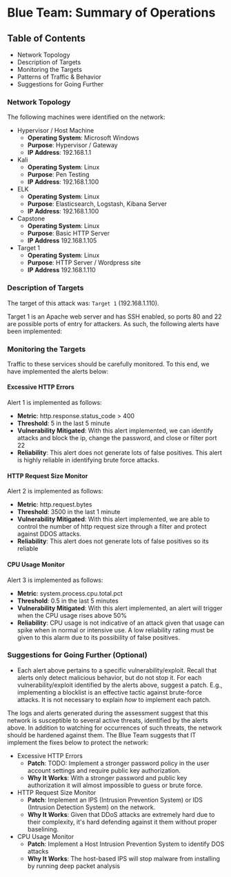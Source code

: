 # Blue Team: Summary of Operations

## Table of Contents
* Network Topology
* Description of Targets
* Monitoring the Targets
* Patterns of Traffic & Behavior
* Suggestions for Going Further

### Network Topology

The following machines were identified on the network:
- Hypervisor / Host Machine
  - **Operating System**: Microsoft Windows
  - **Purpose**: Hypervisor / Gateway
  - **IP Address**: 192.168.1.1
- Kali
  - **Operating System**: Linux
  - **Purpose**: Pen Testing
  - **IP Address**: 192.168.1.100
- ELK
  - **Operating System**: Linux
  - **Purpose**: Elasticsearch, Logstash, Kibana Server
  - **IP Address**: 192.168.1.100
- Capstone
  - **Operating System**: Linux
  - **Purpose**: Basic HTTP Server
  - **IP Address** 192.168.1.105
- Target 1
  - **Operating System**: Linux
  - **Purpose**: HTTP Server / Wordpress site
  - **IP Address** 192.168.1.110

### Description of Targets

The target of this attack was: `Target 1` (192.168.1.110).

Target 1 is an Apache web server and has SSH enabled, so ports 80 and 22 are possible ports of entry for attackers. As such, the following alerts have been implemented:

### Monitoring the Targets

Traffic to these services should be carefully monitored. To this end, we have implemented the alerts below:

#### Excessive HTTP Errors

Alert 1 is implemented as follows:
  - **Metric**: http.response.status_code > 400
  - **Threshold**: 5 in the last 5 minute
  - **Vulnerability Mitigated**: With this alert implemented, we can identify attacks and block the ip, change the password, and close or filter port 22  
  - **Reliability**: This alert does not generate lots of false positives. This alert is highly reliable in identifying brute force attacks. 

#### HTTP Request Size Monitor
Alert 2 is implemented as follows:
  - **Metric**: http.request.bytes
  - **Threshold**: 3500 in the last 1 minute
  - **Vulnerability Mitigated**: With this alert implemented, we are able to control the number of http request size through a filter and protect against DDOS attacks.
  - **Reliability**: This alert does not generate lots of false positives so its reliable

#### CPU Usage Monitor
Alert 3 is implemented as follows:
  - **Metric**: system.process.cpu.total.pct
  - **Threshold**: 0.5 in the last 5 minutes
  - **Vulnerability Mitigated**: With this alert implemented, an alert will trigger when the CPU usage rises above 50%
  - **Reliability**: CPU usage is not indicative of an attack given that usage can spike when in normal or intensive use. A low reliability rating must be given to this alarm due to its possibility of false positives.

### Suggestions for Going Further (Optional)
- Each alert above pertains to a specific vulnerability/exploit. Recall that alerts only detect malicious behavior, but do not stop it. For each vulnerability/exploit identified by the alerts above, suggest a patch. E.g., implementing a blocklist is an effective tactic against brute-force attacks. It is not necessary to explain _how_ to implement each patch.

The logs and alerts generated during the assessment suggest that this network is susceptible to several active threats, identified by the alerts above. In addition to watching for occurrences of such threats, the network should be hardened against them. The Blue Team suggests that IT implement the fixes below to protect the network:
- Excessive HTTP Errors
  - **Patch**: TODO: Implement a stronger password policy in the user account settings and require public key authorization.
  - **Why It Works**: With a stronger password and public key authorization it will almost impossible to guess or brute force.
- HTTP Request Size Monitor
  - **Patch**: Implement an IPS (Intrusion Prevention System) or IDS (Intrusion Detection System) on the network.
  - **Why It Works**: Given that DDoS attacks are extremely hard due to their complexity, it's hard defending against it them without proper baselining.
- CPU Usage Monitor
  - **Patch**: Implement a Host Intrusion Prevention System to identify DOS attacks
  - **Why It Works**: The host-based IPS will stop malware from installing by running deep packet analysis
